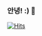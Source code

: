 ### 안녕! :) 👋

  <div>
	
  [![Hits](https://hits.seeyoufarm.com/api/count/incr/badge.svg?url=https://github.com/SohyeonKim-dev)](https://hits.seeyoufarm.com) 
	
  </div>

<!--
**SohyeonKim-dev/SohyeonKim-dev** is a ✨ _special_ ✨ repository because its `README.md` (this file) appears on your GitHub profile.

Here are some ideas to get you started:

- 🔭 I’m currently working on ...
- 🌱 I’m currently learning ...
- 👯 I’m looking to collaborate on ...
- 🤔 I’m looking for help with ...
- 💬 Ask me about ...
- 📫 How to reach me: ...
- 😄 Pronouns: ...
- ⚡ Fun fact: ...
-->
